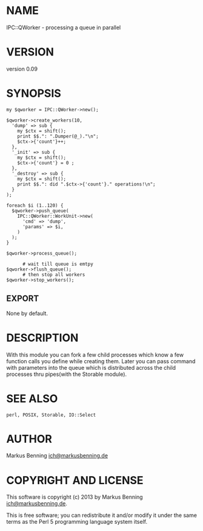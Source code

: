 # NAME

IPC::QWorker - processing a queue in parallel

# VERSION

version 0.09

# SYNOPSIS

    my $qworker = IPC::QWorker->new();
    
    $qworker->create_workers(10,
      'dump' => sub {
        my $ctx = shift();
        print $$.": ".Dumper(@_)."\n";
        $ctx->{'count'}++;
      },
      '_init' => sub {
        my $ctx = shift();        
        $ctx->{'count'} = 0 ;
      },
      '_destroy' => sub {
        my $ctx = shift();
        print $$.": did ".$ctx->{'count'}." operations!\n";
      }
    );
            
    foreach $i (1..120) {
      $qworker->push_queue(
        IPC::QWorker::WorkUnit->new(
          'cmd' => 'dump',
          'params' => $i,
        )
      );
    }
    
    $qworker->process_queue();

          # wait till queue is emtpy
    $qworker->flush_queue();
          # then stop all workers
    $qworker->stop_workers();

## EXPORT

None by default.

# DESCRIPTION

With this module you can fork a few child processes which know a few
function calls you define while creating them.
Later you can pass command with parameters into the queue which is
distributed across the child processes thru pipes(with the Storable module).

# SEE ALSO

    perl, POSIX, Storable, IO::Select

# AUTHOR

Markus Benning <ich@markusbenning.de>

# COPYRIGHT AND LICENSE

This software is copyright (c) 2013 by Markus Benning <ich@markusbenning.de>.

This is free software; you can redistribute it and/or modify it under
the same terms as the Perl 5 programming language system itself.

